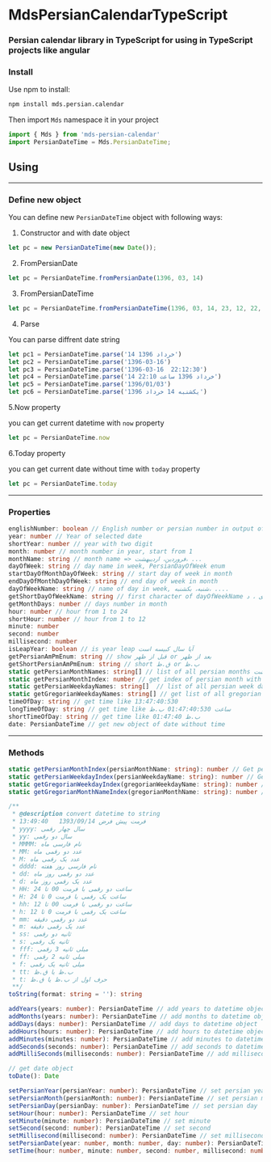 # MdsPersianCalendarTypeScript
### Persian calendar library in TypeScript for using in TypeScript projects like angular

### Install
Use npm to install:
```cmd
npm install mds.persian.calendar
```
Then import `Mds` namespace it in your project
```typescript
import { Mds } from 'mds-persian-calendar'
import PersianDateTime = Mds.PersianDateTime;
```
## Using
-----------------------------
### Define new object
You can define new `PersianDateTime` object with following ways:
1. Constructor and with date object
 ```typescript
let pc = new PersianDateTime(new Date());
```
2. FromPersianDate
 ```typescript
let pc = PersianDateTime.fromPersianDate(1396, 03, 14)
```
3. FromPersianDateTime
 ```typescript
let pc = PersianDateTime.fromPersianDateTime(1396, 03, 14, 23, 12, 22, 10)
```
4. Parse

 You can parse diffrent date string 
 ```typescript
let pc1 = PersianDateTime.parse('14 خرداد 1396')
let pc2 = PersianDateTime.parse('1396-03-16')
let pc3 = PersianDateTime.parse('1396-03-16  22:12:30')
let pc4 = PersianDateTime.parse('14 خرداد 1396 ساعت 22:10')
let pc5 = PersianDateTime.parse('1396/01/03')
let pc6 = PersianDateTime.parse('یکشنبه 14 خرداد 1396')
```
5.Now property

 you can get current datetime with `now` property
 ```typescript
let pc = PersianDateTime.now
```

6.Today property

 you can get current date without time with `today` property
 ```typescript
let pc = PersianDateTime.today
```
-----------------------------------
### Properties
```typescript
englishNumber: boolean // English number or persian number in output of object
year: number // Year of selected date
shortYear: number // year with two digit
month: number // month number in year, start from 1
monthName: string // month name => فروردین، اردیبهشت، ...
dayOfWeek: string // day name in week, PersianDayOfWeek enum
startDayOfMonthDayOfWeek: string // start day of week in month
endDayOfMonthDayOfWeek: string // end day of week in month
dayOfWeekName: string // name of day in week, شنبه، بکشنبه، ....
getShortDayOfWeekName: string // first character of dayOfWeekName ش، ی ، د، ...
getMonthDays: number // days number in month
hour: number // hour from 1 to 24
shortHour: number // hour from 1 to 12
minute: number
second: number
millisecond: number
isLeapYear: boolean // is year leap آیا سال کبیسه است
getPersianAmPmEnum: string // show قبل از ظهر or بعد از ظهر
getShortPersianAmPmEnum: string // short ق.ظ or ب.ظ
static getPersianMonthNames: string[] // list of all persian months فروردین، اردیبهشت، ...
static getPersianMonthIndex: number // get index of persian month with persian month name
static getPersianWeekdayNames: string[]  // list of all persian week day names
static getGregorianWeekdayNames: string[] // get list of all gregorian week day names
timeOfDay: string // get time like 13:47:40:530
longTimeOfDay: string // get time like ساعت 01:47:40:530 ب.ظ
shortTimeOfDay: string // get time like 01:47:40 ب.ظ
date: PersianDateTime // get new object of date without time
```
-----------------------------------
### Methods
```typescript
static getPersianMonthIndex(persianMonthName: string): number // Get persian index of input month name
static getPersianWeekdayIndex(persianWeekdayName: string): number // Get persian index of input week day name
static getGregorianWeekdayIndex(gregorianWeekdayName: string): number // Get gregorian index of input week day name
static getGregorianMonthNameIndex(gregorianMonthName: string): number // Get gregorian index of input month name
```
```typescript
/**
 * @description convert datetime to string
 * فرمت پیش فرض 1393/09/14   13:49:40 
 * yyyy: سال چهار رقمی 
 * yy: سال دو رقمی 
 * MMMM: نام فارسی ماه 
 * MM: عدد دو رقمی ماه 
 * M: عدد یک رقمی ماه 
 * dddd: نام فارسی روز هفته 
 * dd: عدد دو رقمی روز ماه 
 * d: عدد یک رقمی روز ماه 
 * HH: ساعت دو رقمی با فرمت 00 تا 24 
 * H: ساعت یک رقمی با فرمت 0 تا 24 
 * hh: ساعت دو رقمی با فرمت 00 تا 12 
 * h: ساعت یک رقمی با فرمت 0 تا 12 
 * mm: عدد دو رقمی دقیقه 
 * m: عدد یک رقمی دقیقه 
 * ss: ثانیه دو رقمی 
 * s: ثانیه یک رقمی 
 * fff: میلی ثانیه 3 رقمی 
 * ff: میلی ثانیه 2 رقمی 
 * f: میلی ثانیه یک رقمی 
 * tt: ب.ظ یا ق.ظ 
 * t: حرف اول از ب.ظ یا ق.ظ 
 **/
toString(format: string = ''): string
```
```typescript
addYears(years: number): PersianDateTime // add years to datetime object
addMonths(years: number): PersianDateTime // add months to datetime object
addDays(days: number): PersianDateTime // add days to datetime object
addHours(hours: number): PersianDateTime // add hours to datetime object
addMinutes(minutes: number): PersianDateTime // add minutes to datetime object
addSeconds(seconds: number): PersianDateTime // add seconds to datetime object
addMilliSeconds(milliseconds: number): PersianDateTime // add milliseconds to datetime object
```
```typescript
// get date object
toDate(): Date
```
```typescript
setPersianYear(persianYear: number): PersianDateTime // set persian year
setPersianMonth(persianMonth: number): PersianDateTime // set persian month
setPersianDay(persianDay: number): PersianDateTime // set persian day
setHour(hour: number): PersianDateTime // set hour
setMinute(minute: number): PersianDateTime // set minute
setSecond(second: number): PersianDateTime // set second
setMillisecond(millisecond: number): PersianDateTime // set millisecond
setPersianDate(year: number, month: number, day: number): PersianDateTime // set persian date
setTime(hour: number, minute: number, second: number, millisecond: number): PersianDateTime // set time
```


